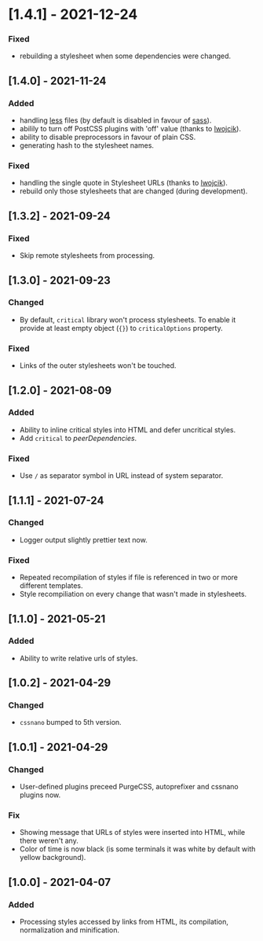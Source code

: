 # [1.4.1] - 2021-12-24

### Fixed

- rebuilding a stylesheet when some dependencies were changed.

## [1.4.0] - 2021-11-24

### Added

- handling [less](https://lesscss.org) files (by default is disabled in favour of [sass](https://sass-lang.com)).
- abilily to turn off PostCSS plugins with 'off' value (thanks to [lwojcik](https://github.com/lwojcik)).
- ability to disable preprocessors in favour of plain CSS.
- generating hash to the stylesheet names.

### Fixed

- handling the single quote in Stylesheet URLs (thanks to [lwojcik](https://github.com/lwojcik)).
- rebuild only those stylesheets that are changed (during development).

## [1.3.2] - 2021-09-24

### Fixed

- Skip remote stylesheets from processing.

## [1.3.0] - 2021-09-23

### Changed

- By default, `critical` library won't process stylesheets. To enable it provide at least empty object (`{}`) to `criticalOptions` property.

### Fixed

- Links of the outer stylesheets won't be touched.

## [1.2.0] - 2021-08-09

### Added

- Ability to inline critical styles into HTML and defer uncritical styles.
- Add `critical` to _peerDependencies_.

### Fixed

- Use `/` as separator symbol in URL instead of system separator.

## [1.1.1] - 2021-07-24

### Changed

- Logger output slightly prettier text now.

### Fixed

- Repeated recompilation of styles if file is referenced in two or more different templates.
- Style recompiliation on every change that wasn't made in stylesheets.

## [1.1.0] - 2021-05-21

### Added

- Ability to write relative urls of styles.

## [1.0.2] - 2021-04-29

### Changed

- `cssnano` bumped to 5th version.

## [1.0.1] - 2021-04-29

### Changed

- User-defined plugins preceed PurgeCSS, autoprefixer and cssnano plugins now.

### Fix

- Showing message that URLs of styles were inserted into HTML, while there weren't any.
- Color of time is now black (is some terminals it was white by default with yellow background).

## [1.0.0] - 2021-04-07

### Added

- Processing styles accessed by links from HTML, its compilation, normalization and minification.
